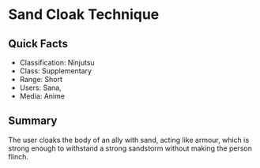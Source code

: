 # Sand Cloak Technique

## Quick Facts
- Classification: Ninjutsu
- Class: Supplementary
- Range: Short
- Users: Sana,
- Media: Anime

## Summary
The user cloaks the body of an ally with sand, acting like armour, which is strong enough to withstand a strong sandstorm without making the person flinch.
